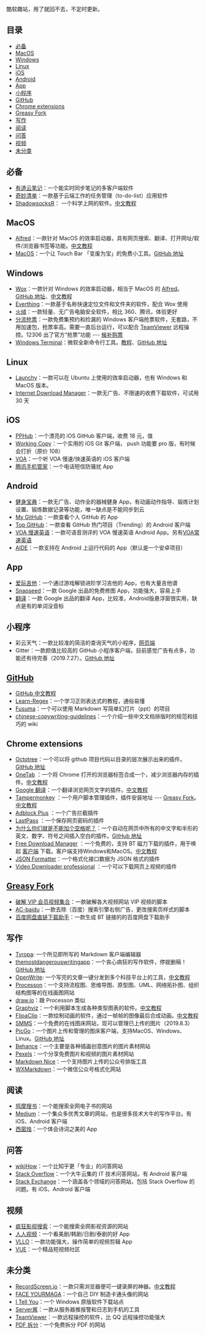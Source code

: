 <!--由于微信不允许外部链接，你需要点击页尾左下角的「阅读原文」，才能访问文中的链接。 -->
酷软趣站，用了就回不去，不定时更新。

## 目录

- [必备](#必备)
- [MacOS](#MacOS)
- [Windows](#Windows)
- [Linux](#Linux)
- [iOS](#iOS)
- [Android](#Android)
- [App](#App)
- [小程序](#小程序)
- [GitHub](#GitHub)
- [Chrome extensions](#Chrome-extensions)
- [Greasy Fork](#Greasy-Fork)
- [写作](#写作)
- [阅读](#阅读)
- [问答](#问答)
- [视频](#视频)
- [未分类](#未分类)

## 必备

- [有道云笔记](https://note.youdao.com/)：一个能实时同步笔记的多客户端软件
- [奇妙清单](https://www.wunderlist.com/zh/)：一款基于云端工作的任务管理（to-do-list）应用软件
- [ShadowsocksR](https://netboost.co/login?referrer=user)： 一个科学上网的软件。[中文教程](https://github.com/DeppWang/ShadowsocksR-download)

## MacOS

- [Alfred](https://www.alfredapp.com/)：一款针对 MacOS 的效率启动器，具有网页搜索、翻译、打开网址/软件/浏览器书签等功能。[中文教程](https://www.jianshu.com/p/e9f3352c785f)
- [MacOS](https://pock.dev/)：一个让 Touch Bar 「变废为宝」的免费小工具。[GitHub 地址](https://github.com/pigigaldi/Pock)

## Windows

- [Wox](http://wox.one)：一款针对 Windows 的效率启动器，相当于 MacOS 的 [Alfred](https://www.alfredapp.com/)。[GitHub 地址](https://github.com/Wox-launcher/Wox)、[中文教程](https://depp.wang/2018/09/17/IDEA-ShadowsocksR-Wunderlist-Wox/#Wox%EF%BC%88Windows%E6%95%88%E7%8E%87%E5%90%AF%E5%8A%A8%E5%99%A8%EF%BC%89)
- [Everthing](https://www.voidtools.com/zh-cn/)：一款基于名称快速定位文件和文件夹的软件，配合 Wox 使用
- [火绒](https://www.huorong.cn/)：一款轻量、无广告电脑安全软件，相比 360、腾讯，体验更好
- [分流抢票](https://www.bypass.cn/)：一款免费集预约和捡漏的 Windows 客户端抢票软件，无套路，不用加速包，抢票率高。需要一直后台运行，可以配合 [TeamViewer](https://www.teamviewer.cn/cn/) 远程操控。12306 出了官方“抢票”功能 --- [候补购票](https://www.12306.cn/mormhweb/zxdt/201905/t20190521_22980.html)
- [Windows Terminal](https://www.microsoft.com/en-us/p/windows-terminal-preview/9n0dx20hk701?activetab=pivot%3Aoverviewtab)：微软全新命令行工具。[教程](https://devblogs.microsoft.com/commandline/windows-terminal-preview-v0-3-release/)、[GitHub 地址](https://github.com/microsoft/terminal)

## Linux

- [Launchy](https://www.launchy.net/)：一款可以在 Ubuntu 上使用的效率启动器，也有 Windows 和 MacOS 版本。
- [Internet Download Manager](https://www.internetdownloadmanager.com/)：一款无广告、不限速的收费下载软件，可试用 30 天

## iOS

- [PPHub](https://apps.apple.com/cn/app/pphub-for-github-%E5%BC%80%E5%8F%91%E8%80%85%E5%BF%85%E5%A4%87/id1314212521)：一个漂亮的 iOS GitHub 客户端，收费 18 元，值
- [Working Copy](https://workingcopyapp.com/)：一个实用的 iOS Git 客户端， push 功能要 pro 版，有时候会打折（原价 108）
- [VOA](https://apps.apple.com/cn/app/voa%E6%85%A2%E9%80%9F%E8%8B%B1%E8%AF%AD-voa%E6%AF%8F%E6%97%A5%E8%8B%B1%E8%AF%AD%E5%90%AC%E5%8A%9B/id576745090)：一个听 VOA 慢速/快速英语的 iOS 客户端
- [腾讯手机管家](https://apps.apple.com/cn/app/%E8%85%BE%E8%AE%AF%E6%89%8B%E6%9C%BA%E7%AE%A1%E5%AE%B6-%E7%94%B5%E8%AF%9D%E7%9F%AD%E4%BF%A1%E9%98%B2%E9%AA%9A%E6%89%B0%E4%B8%93%E5%AE%B6/id439638720)：一个电话短信防骚扰 App

<!--### [GitHawk](#GitHawk)-->
<!--* 一个接收GitHub消息的 iOS客户端，个人感觉没有邮件及时，通知功能有点不好使-->

## Android

- [健身宝典](https://www.wandoujia.com/apps/399479)：一款无广告、动作全的器械健身 App，有动画动作指导、锻炼计划设置、锻炼数据记录等功能，唯一缺点是不能同步到云
- [My GitHub](http://www.appchina.com/app/me.majiajie.mygithub)：一款查看个人 GitHub 的 App
- [Top GitHub](https://apkgk.com/com.mmazzarolo.dev.topgithub)：一款查看 GitHub 热门项目（Trending）的 Android 客户端
- [VOA 慢速英语](https://www.wandoujia.com/apps/27475)：一款可语音测评的 VOA 慢速英语 Android App。另有[VOA常速英语](https://android.myapp.com/myapp/detail.htm?apkName=com.iyuba.CSvoa&ADTAG=mobile)
- [AIDE](https://www.android-ide.com/)：一款支持在 Android 上运行代码的 App（默认是一个安卓项目）

## App

- [爱玩吉他](http://iguitar.immusician.com/)：一个通过游戏解锁进阶学习吉他的 App，也有大量吉他谱
- [Snapseed](https://snapseed.online/)：一款 Google 出品的免费修图 App，功能强大，容易上手
- [翻译](https://translate.google.cn/)：一款 Google 出品的翻译 App，比较准，Android版悬浮窗很实用，缺点是有的单词没音标

## 小程序

- 彩云天气：一款比较准的简洁的查询天气的小程序，[网页端](http://www.caiyunapp.com/map/)
- Gitter：一款颜值比较高的 GitHub 小程序客户端，目前感觉广告有点多，功能还有待完善（2019.7.27）。[GitHub 地址](https://github.com/huangjianke/Gitter)

## [GitHub](https://github.com/)

- [GitHub 中文教程](https://help.github.com/cn)
- [Learn-Regex](https://github.com/ziishaned/learn-regex/blob/master/translations/README-cn.md)：一个学习正则表达式的教程，通俗易懂
- [Fusuma](https://github.com/hiroppy/fusuma)：一个可以使用 Markdown 写简单幻灯片（ppt）的项目
- [chinese-copywriting-guidelines](https://github.com/sparanoid/chinese-copywriting-guidelines)：一个介绍一些中文文档排版时的规范和技巧的 wiki

## Chrome extensions

- [Octotree](https://chrome.google.com/webstore/detail/octotree/bkhaagjahfmjljalopjnoealnfndnagc)：一个可以将 github 项目代码以目录的层次展示出来的插件。[GitHub 地址](https://github.com/ovity/octotree)
- [OneTab](https://chrome.google.com/webstore/detail/onetab/chphlpgkkbolifaimnlloiipkdnihall) ：一个将 Chrome 打开的浏览器标签合成一个，减少浏览器内存的插件。[中文教程](https://github.com/DeppWang/Chrome-extensions#1onetab-%E4%B8%8B%E8%BD%BD)
- [Google 翻译](https://chrome.google.com/webstore/detail/google-translate/aapbdbdomjkkjkaonfhkkikfgjllcleb)：一个翻译浏览网页文字的插件。[中文教程](https://github.com/DeppWang/Chrome-extensions#2google%E7%BF%BB%E8%AF%91-%E4%B8%8B%E8%BD%BD)
- [Tampermonkey](https://chrome.google.com/webstore/detail/tampermonkey/dhdgffkkebhmkfjojejmpbldmpobfkfo?utm_source=chrome-ntp-icon) ：一个用户脚本管理插件，插件安装地址 --- [Greasy Fork](https://greasyfork.org/zh-CN)。[中文教程](https://github.com/DeppWang/Chrome-extensions#3tampermonkey-%E4%B8%8B%E8%BD%BD)
- [Adblock Plus](https://chrome.google.com/webstore/detail/adblock-plus/cfhdojbkjhnklbpkdaibdccddilifddb?utm_source=chrome-ntp-icon) ：一个广告拦截插件
- [LastPass](https://chrome.google.com/webstore/detail/lastpass-free-password-ma/hdokiejnpimakedhajhdlcegeplioahd?utm_source=chrome-ntp-icon) ：一个保存网页密码的插件
- [为什么你们就是不能加个空格呢？](https://chrome.google.com/webstore/detail/%E7%82%BA%E4%BB%80%E9%BA%BC%E4%BD%A0%E5%80%91%E5%B0%B1%E6%98%AF%E4%B8%8D%E8%83%BD%E5%8A%A0%E5%80%8B%E7%A9%BA%E6%A0%BC%E5%91%A2%EF%BC%9F/paphcfdffjnbcgkokihcdjliihicmbpd/reviews)：一个自动在网页中所有的中文字和半形的英文、数字、符号之间插入空白的插件。[GitHub 地址](https://github.com/vinta/pangu.js)
- [Free Download Manager](https://chrome.google.com/webstore/detail/free-download-manager/ahmpjcflkgiildlgicmcieglgoilbfdp?utm_source=chrome-ntp-icon) ：一个免费的，支持 BT 磁力下载的插件，用于唤起 [客户端](https://www.freedownloadmanager.org/zh/download.htm) 下载。客户端支持Windows和MacOS。[中文教程](https://github.com/DeppWang/Chrome-extensions#4free-download-manager-%E4%B8%8B%E8%BD%BD)
- [JSON Formatter](https://chrome.google.com/webstore/detail/json-formatter/bcjindcccaagfpapjjmafapmmgkkhgoa?utm_source=chrome-ntp-icon)：一个格式化接口数据为 JSON 格式的插件
- [Video Downloader professional](https://chrome.google.com/webstore/detail/video-downloader-professi/jpaglkhbmbmhlnpnehlffkgaaapoicnk?utm_source=chrome-ntp-icon) ：一个可以下载网页上视频的插件

## [Greasy Fork](https://greasyfork.org/zh-CN)

- [破解 VIP 会员视频集合](https://greasyfork.org/zh-CN/scripts/27530-%E7%A0%B4%E8%A7%A3vip%E4%BC%9A%E5%91%98%E8%A7%86%E9%A2%91%E9%9B%86%E5%90%88)：一款破解各大视频网站 VIP 视频的脚本
- [AC-baidu](https://greasyfork.org/en/scripts/14178-ac-baidu-%E9%87%8D%E5%AE%9A%E5%90%91%E4%BC%98%E5%8C%96%E7%99%BE%E5%BA%A6%E6%90%9C%E7%8B%97%E8%B0%B7%E6%AD%8C%E6%90%9C%E7%B4%A2-%E5%8E%BB%E5%B9%BF%E5%91%8A-favicon-%E5%8F%8C%E5%88%97)：一款去除（百度）搜索引擎右侧广告，更改搜索页样式的脚本
- [百度网盘直链下载助手](https://greasyfork.org/zh-CN/scripts/39504-%E7%99%BE%E5%BA%A6%E7%BD%91%E7%9B%98%E7%9B%B4%E9%93%BE%E4%B8%8B%E8%BD%BD%E5%8A%A9%E6%89%8B)：一款生成 BT 链接的的百度网盘下载助手


## 写作

- [Tyropa](https://www.typora.io/): 一个所见即所写的 Markdown 客户端编辑器
- [themostdangerouswritingapp](https://www.squibler.io/writing-prompt-generator)：一个丧心病狂的写作软件，停就删稿！[GitHub 地址](https://github.com/maebert/themostdangerouswritingapp)
- [OpenWrite](https://www.openwrite.cn/): 一个写完的文章一键分发到多个科技平台上的工具，[中文教程](https://mp.weixin.qq.com/s/Tc0UtDwixLrJqgjwDzM9UQ)
- [Processon](https://www.processon.com/)：一个支持流程图、思维导图、原型图、UML、网络拓扑图、组织结构图等的在线画图网站
- [draw.io](https://www.draw.io/)：跟 Processon 类似
- [Graphviz](http://www.graphviz.org/)：一个利用脚本生成各种类型图表的软件。[中文教程](https://www.ibm.com/developerworks/cn/aix/library/au-aix-graphviz/index.html)
- [FlipaClip](https://support.flipaclip.us/)：一款绘制动画的软件，通过一帧帧的图像最后合成动画。[中文教程](https://mp.weixin.qq.com/s/ecznQk3G0KiGSquuH1vd1w)
- [SMMS](https://sm.ms/)：一个免费的在线图床网站，现可以管理已上传的图片（2019.8.3）
- [PicGo](https://molunerfinn.com/PicGo/)：一个图片上传和管理的图床客户端，支持MacOS、Windows、Linux。[GitHub 地址](https://github.com/Molunerfinn/PicGo)
- [Behance](https://www.behance.net/)：一个主要是各种插画创意图片的图片素材网站
- [Pexels](https://www.pexels.com/)：一个分享免费图片和视频的图片素材网站
- [Markdown Nice](https://www.mdnice.com/)：一个支持图片上传的公众号排版工具
- [WXMarkdown](http://md.barretlee.com/)：一个微信公众号格式化网站

## 阅读

- [鸠摩搜书](https://www.jiumodiary.com/)：一个能搜索全网电子书的网站
- [Medium](https://medium.com/)：一个集众多优秀文章的网站，也是很多技术大牛的写作平台。有 iOS、Android 客户端
- [西窗烛](http://www.xcz.im/)：一个体会诗词之美的 App

## 问答

- [wikiHow](https://zh.wikihow.com/%E9%A6%96%E9%A1%B5)：一个比知乎更「专业」的问答网站
- [Stack Overflow](https://stackoverflow.com/)：一个大牛云集的 IT 技术问答网站，有 Android 客户端
- [Stack Exchange](https://stackexchange.com/)：一个涵盖各个领域的问答网站，包括 Stack Overflow 的问题。有 iOS、Android 客户端

## 视频

- [疯狂影视搜索](http://ifkdy.com/)：一个能搜索全网影视资源的网站
- [人人视频](https://rr.tv/)：一个看美剧/韩剧/日剧/泰剧的好 App
- [VLLO](https://www.google.com/search?q=VLLO)：一款功能强大，操作简单的视频剪辑 App
- [VUE](https://vuevideo.net/)：一个精品短视频社区

## 未分类

- [RecordScreen.io](https://recordscreen.io/)：一款只需浏览器便可一键录屏的神器。[中文教程](https://mp.weixin.qq.com/s/n3xwbwrEP3fC7KW5HEeDRQ)
- [FACE YOURMAGA](https://www.faceyourmanga.com/)：一个自己 DIY 制造卡通头像的网站
- [I Tell You](http://msdn.itellyou.cn/)：一个 Windows 原版软件下载站点
- [Server酱](http://sc.ftqq.com/3.version)：一款从服务器推报警和日志到手机的工具
- [TeamViewer](https://www.teamviewer.cn/cn/)：一款远程操控的软件，比 QQ 远程操控功能强大
- [PDF 拆分](https://smallpdf.com/split-pdf)：一个免费拆分 PDF 的网站
